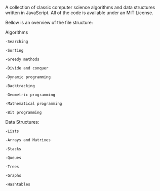 A collection of classic computer science algorithms and data structures written in JavaScript.
All of the code is available under an MIT License.

Bellow is an overview of the file structure:

Algorithms

    -Searching
    
    -Sorting
    
    -Greedy methods
    
    -Divide and conquer
    
    -Dynamic programming
    
    -Backtracking
    
    -Geometric programming
    
    -Mathematical programming
    
    -Bit programming    

Data Structures:

    -Lists
    
    -Arrays and Matrixes
    
    -Stacks
    
    -Queues
    
    -Trees
    
    -Graphs
    
    -Hashtables
 
